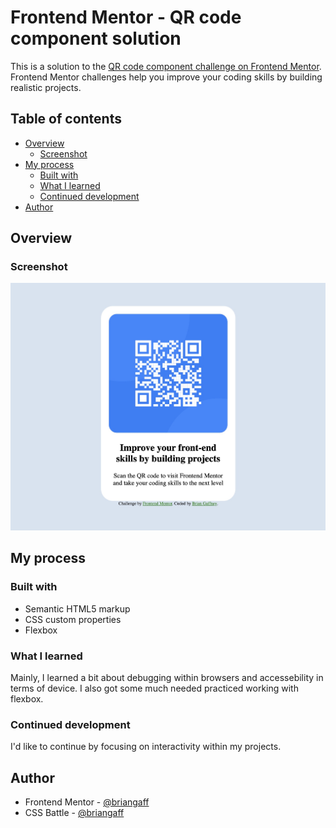 # Frontend Mentor - QR code component solution

This is a solution to the [QR code component challenge on Frontend Mentor](https://www.frontendmentor.io/challenges/qr-code-component-iux_sIO_H). Frontend Mentor challenges help you improve your coding skills by building realistic projects.

## Table of contents

- [Overview](#overview)
  - [Screenshot](#screenshot)
- [My process](#my-process)
  - [Built with](#built-with)
  - [What I learned](#what-i-learned)
  - [Continued development](#continued-development)
- [Author](#author)

## Overview

### Screenshot

![](Preview.jpg)

## My process

### Built with

- Semantic HTML5 markup
- CSS custom properties
- Flexbox

### What I learned

Mainly, I learned a bit about debugging within browsers and accessebility in terms of device. I also got some much needed practiced working with flexbox.

### Continued development

I'd like to continue by focusing on interactivity within my projects.

## Author

- Frontend Mentor - [@briangaff](https://www.frontendmentor.io/profile/briangaff)
- CSS Battle - [@briangaff](https://cssbattle.dev/player/briangaff)
